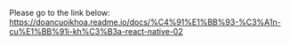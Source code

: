 Please go to the link below:
https://doancuoikhoa.readme.io/docs/%C4%91%E1%BB%93-%C3%A1n-cu%E1%BB%91i-kh%C3%B3a-react-native-02
